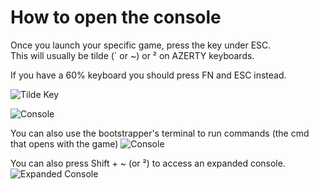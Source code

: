 # How to open the console

Once you launch your specific game, press the key under ESC.  
This will usually be tilde (\` or \~) or ² on AZERTY keyboards.

If you have a 60% keyboard you should press FN and ESC instead.

![Tilde Key](/images/docs/opening-console/QH6D0UE.png)

![Console](/images/docs/opening-console/8myrfmi.png)

You can also use the bootstrapper's terminal to run commands (the cmd that opens with the game)
![Console](/images/docs/opening-console/bootstrapper.png)

You can also press Shift + \~ (or ²) to access an expanded console.
![Expanded Console](/images/docs/opening-console/4wU24zG.png)
